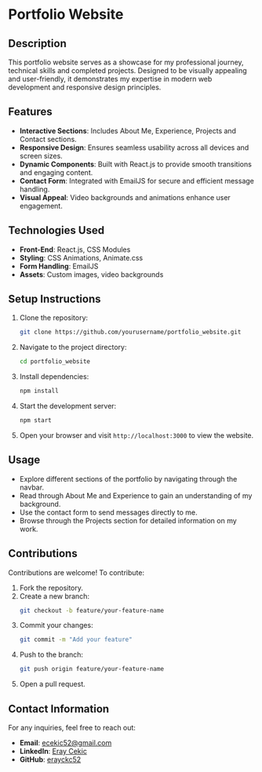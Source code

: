 # Portfolio Website

## Description
This portfolio website serves as a showcase for my professional journey, technical skills and completed projects. Designed to be visually appealing and user-friendly, it demonstrates my expertise in modern web development and responsive design principles.

## Features
- **Interactive Sections**: Includes About Me, Experience, Projects and Contact sections.
- **Responsive Design**: Ensures seamless usability across all devices and screen sizes.
- **Dynamic Components**: Built with React.js to provide smooth transitions and engaging content.
- **Contact Form**: Integrated with EmailJS for secure and efficient message handling.
- **Visual Appeal**: Video backgrounds and animations enhance user engagement.

## Technologies Used
- **Front-End**: React.js, CSS Modules
- **Styling**: CSS Animations, Animate.css
- **Form Handling**: EmailJS
- **Assets**: Custom images, video backgrounds

## Setup Instructions
1. Clone the repository:
   ```bash
   git clone https://github.com/yourusername/portfolio_website.git
   ```
2. Navigate to the project directory:
   ```bash
   cd portfolio_website
   ```
3. Install dependencies:
   ```bash
   npm install
   ```
4. Start the development server:
   ```bash
   npm start
   ```
5. Open your browser and visit `http://localhost:3000` to view the website.

## Usage
- Explore different sections of the portfolio by navigating through the navbar.
- Read through About Me and Experience to gain an understanding of my background.
- Use the contact form to send messages directly to me.
- Browse through the Projects section for detailed information on my work.

## Contributions
Contributions are welcome! To contribute:
1. Fork the repository.
2. Create a new branch:
   ```bash
   git checkout -b feature/your-feature-name
   ```
3. Commit your changes:
   ```bash
   git commit -m "Add your feature"
   ```
4. Push to the branch:
   ```bash
   git push origin feature/your-feature-name
   ```
5. Open a pull request.

## Contact Information
For any inquiries, feel free to reach out:
- **Email**: ecekic52@gmail.com
- **LinkedIn**: [Eray Cekic](https://www.linkedin.com/in/eray-cekic-935449253/)
- **GitHub**: [erayckc52](https://github.com/erayckc52)
